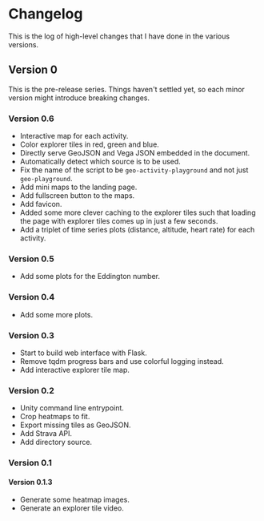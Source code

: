 # Changelog

This is the log of high-level changes that I have done in the various versions.

## Version 0

This is the pre-release series. Things haven't settled yet, so each minor version might introduce breaking changes.

### Version 0.6

- Interactive map for each activity.
- Color explorer tiles in red, green and blue.
- Directly serve GeoJSON and Vega JSON embedded in the document.
- Automatically detect which source is to be used.
- Fix the name of the script to be `geo-activity-playground` and not just `geo-playground`.
- Add mini maps to the landing page.
- Add fullscreen button to the maps.
- Add favicon.
- Added some more clever caching to the explorer tiles such that loading the page with explorer tiles comes up in just a few seconds.
- Add a triplet of time series plots (distance, altitude, heart rate) for each activity.

### Version 0.5

- Add some plots for the Eddington number.

### Version 0.4

- Add some more plots.

### Version 0.3

- Start to build web interface with Flask.
- Remove tqdm progress bars and use colorful logging instead.
- Add interactive explorer tile map.

### Version 0.2

- Unity command line entrypoint.
- Crop heatmaps to fit.
- Export missing tiles as GeoJSON.
- Add Strava API.
- Add directory source.

### Version 0.1

#### Version 0.1.3

- Generate some heatmap images.
- Generate an explorer tile video.